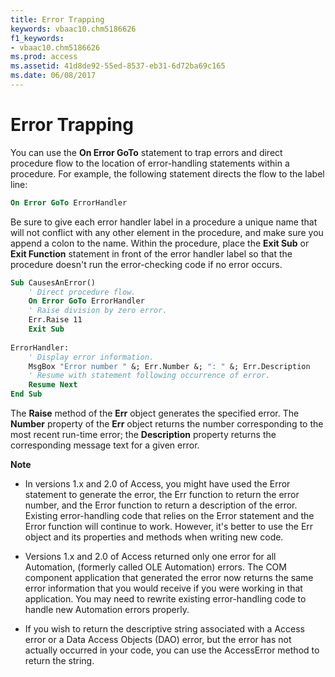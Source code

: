 ```yaml
---
title: Error Trapping
keywords: vbaac10.chm5186626
f1_keywords:
- vbaac10.chm5186626
ms.prod: access
ms.assetid: 41d8de92-55ed-8537-eb31-6d72ba69c165
ms.date: 06/08/2017
---
```



# Error Trapping

You can use the **On Error GoTo** statement to trap errors and direct procedure flow to the location of error-handling statements within a procedure. For example, the following statement directs the flow to the label line:


```vb
On Error GoTo ErrorHandler
```


Be sure to give each error handler label in a procedure a unique name that will not conflict with any other element in the procedure, and make sure you append a colon to the name. Within the procedure, place the **Exit Sub** or **Exit Function** statement in front of the error handler label so that the procedure doesn't run the error-checking code if no error occurs.




```vb
Sub CausesAnError() 
    ' Direct procedure flow. 
    On Error GoTo ErrorHandler 
    ' Raise division by zero error. 
    Err.Raise 11 
    Exit Sub 
 
ErrorHandler: 
    ' Display error information. 
    MsgBox "Error number " &; Err.Number &; ": " &; Err.Description 
    ' Resume with statement following occurrence of error. 
    Resume Next 
End Sub
```

The **Raise** method of the **Err** object generates the specified error. The **Number** property of the **Err** object returns the number corresponding to the most recent run-time error; the **Description** property returns the corresponding message text for a given error.

 **Note**  

* In versions 1.x and 2.0 of Access, you might have used the Error statement to generate the error, the Err function to return the error number, and the Error function to return a description of the error. Existing error-handling code that relies on the Error statement and the Error function will continue to work. However, it's better to use the Err object and its properties and methods when writing new code.

* Versions 1.x and 2.0 of Access returned only one error for all Automation, (formerly called OLE Automation) errors. The COM component application that generated the error now returns the same error information that you would receive if you were working in that application. You may need to rewrite existing error-handling code to handle new Automation errors properly.

* If you wish to return the descriptive string associated with a Access error or a Data Access Objects (DAO) error, but the error has not actually occurred in your code, you can use the AccessError method to return the string.

